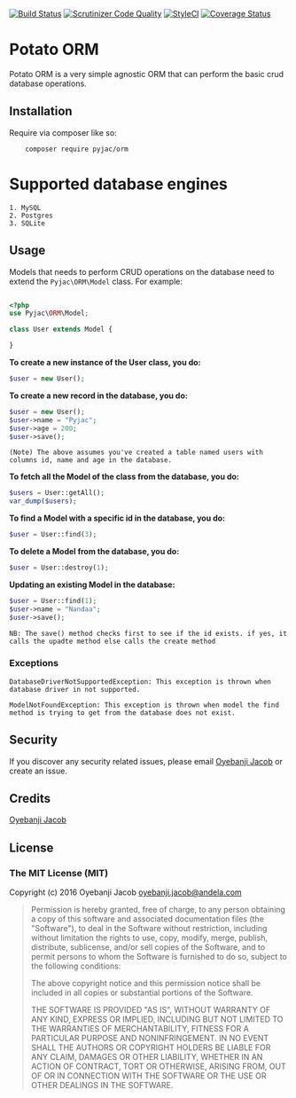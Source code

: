 
[![Build Status](https://travis-ci.org/andela-joyebanji/PotatoORM.svg?branch=develop)](https://travis-ci.org/andela-joyebanji/PotatoORM) [![Scrutinizer Code Quality](https://scrutinizer-ci.com/g/andela-joyebanji/PotatoORM/badges/quality-score.png?b=develop)](https://scrutinizer-ci.com/g/andela-joyebanji/PotatoORM/?branch=develop) [![StyleCI](https://styleci.io/repos/53060668/shield)](https://styleci.io/repos/53060668) [![Coverage Status](https://coveralls.io/repos/github/andela-joyebanji/PotatoORM/badge.svg?branch=develop)](https://coveralls.io/github/andela-joyebanji/PotatoORM?branch=develop)

# Potato ORM
Potato ORM is a very simple agnostic ORM that can perform the basic crud database operations.

## Installation

Require via composer like so:

```
    composer require pyjac/orm
```

Supported database engines
=======================
    1. MySQL 
    2. Postgres 
    3. SQLite

## Usage

Models that needs to perform CRUD operations on the database need to extend the `Pyjac\ORM\Model` class.
For example:

```php

<?php
use Pyjac\ORM\Model;

class User extends Model {

}
```  
        
**To create a new instance of the User class, you do:**

```php
$user = new User();
```

**To create a new record in the database, you do:**

```php
$user = new User();
$user->name = "Pyjac";
$user->age = 200;
$user->save();
```

`(Note) The above assumes you've created a table named users with columns id, name and age in the database.`


**To fetch all the Model of the class from the database, you do:**

```php
$users = User::getAll();
var_dump($users);
```

**To find a Model with a specific id in the database, you do:**

```php
$user = User::find(3);
```

**To delete a Model from the database, you do:**

```php
$user = User::destroy(1);
```

**Updating an existing Model in the database:**

```php
$user = User::find(1);
$user->name = "Nandaa";
$user->save();
```
`NB: The save() method checks first to see if the id exists. if yes, it calls the upadte method else calls the create method` 

### Exceptions

	DatabaseDriverNotSupportedException: This exception is thrown when database driver in not supported.
	
	ModelNotFoundException: This exception is thrown when model the find method is trying to get from the database does not exist.


## Security

If you discover any security related issues, please email [Oyebanji Jacob](oyebanji.jacob@andela.com) or create an issue.

## Credits

[Oyebanji Jacob](https://github.com/andela-joyebanji)

## License

### The MIT License (MIT)

Copyright (c) 2016 Oyebanji Jacob <oyebanji.jacob@andela.com>

> Permission is hereby granted, free of charge, to any person obtaining a copy
> of this software and associated documentation files (the "Software"), to deal
> in the Software without restriction, including without limitation the rights
> to use, copy, modify, merge, publish, distribute, sublicense, and/or sell
> copies of the Software, and to permit persons to whom the Software is
> furnished to do so, subject to the following conditions:
>
> The above copyright notice and this permission notice shall be included in
> all copies or substantial portions of the Software.
>
> THE SOFTWARE IS PROVIDED "AS IS", WITHOUT WARRANTY OF ANY KIND, EXPRESS OR
> IMPLIED, INCLUDING BUT NOT LIMITED TO THE WARRANTIES OF MERCHANTABILITY,
> FITNESS FOR A PARTICULAR PURPOSE AND NONINFRINGEMENT. IN NO EVENT SHALL THE
> AUTHORS OR COPYRIGHT HOLDERS BE LIABLE FOR ANY CLAIM, DAMAGES OR OTHER
> LIABILITY, WHETHER IN AN ACTION OF CONTRACT, TORT OR OTHERWISE, ARISING FROM,
> OUT OF OR IN CONNECTION WITH THE SOFTWARE OR THE USE OR OTHER DEALINGS IN
> THE SOFTWARE.
